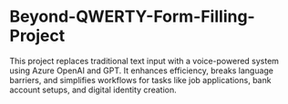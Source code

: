 # Beyond-QWERTY-Form-Filling-Project
This project replaces traditional text input with a voice-powered system using Azure OpenAI and GPT. It enhances efficiency, breaks language barriers, and simplifies workflows for tasks like job applications, bank account setups, and digital identity creation.
